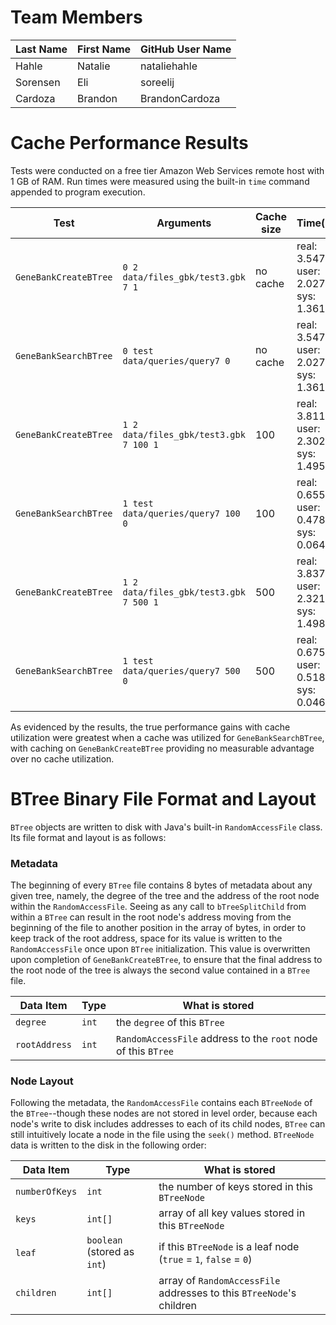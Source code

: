 # Team Members
| Last Name | First Name | GitHub User Name |
|-----------|------------|------------------|
| Hahle     | Natalie    | nataliehahle     |
| Sorensen  | Eli        | soreelij         |
| Cardoza   | Brandon    | BrandonCardoza   |

# Cache Performance Results

Tests were conducted on a free tier Amazon Web Services remote host with 1 GB of RAM. Run times were measured using the built-in `time` command
appended to program execution.

| Test                  | Arguments                              | Cache size | Time(s)                                 |
|-----------------------|----------------------------------------|------------|-----------------------------------------|
| `GeneBankCreateBTree` | `0 2 data/files_gbk/test3.gbk 7 1`     | no cache   | real: 3.547s, user: 2.027s, sys: 1.361s |  
| `GeneBankSearchBTree` | `0 test data/queries/query7 0`         | no cache   | real: 3.547s, user: 2.027s, sys: 1.361s |
| `GeneBankCreateBTree` | `1 2 data/files_gbk/test3.gbk 7 100 1` | 100        | real: 3.811s, user: 2.302s, sys: 1.495s |
| `GeneBankSearchBTree` | `1 test data/queries/query7 100 0`     | 100        | real: 0.655s, user: 0.478s, sys: 0.064s |
| `GeneBankCreateBTree` | `1 2 data/files_gbk/test3.gbk 7 500 1` | 500        | real: 3.837s, user: 2.321s, sys: 1.498s |
| `GeneBankSearchBTree` | `1 test data/queries/query7 500 0`     | 500        | real: 0.675s, user: 0.518s, sys: 0.046s |

As evidenced by the results, the true performance gains with cache utilization were greatest when a cache was utilized for `GeneBankSearchBTree`,
with caching on `GeneBankCreateBTree` providing no measurable advantage over no cache utilization.

# BTree Binary File Format and Layout
`BTree` objects are written to disk with Java's built-in `RandomAccessFile` class. Its file format and layout is as follows:

### Metadata
The beginning of every `BTree` file contains 8 bytes of metadata about any given tree, namely, the degree of the tree and
the address of the root node within the `RandomAccessFile`. Seeing as any call to `bTreeSplitChild` from within a `BTree` can
result in the root node's address moving from the beginning of the file to another position in the array of bytes, in order to keep
track of the root address, space for its value is written to the `RandomAccessFile` once upon `BTree` initialization. This value is overwritten
upon completion of `GeneBankCreateBTree`, to ensure that the final address to the root node of the tree is always the second value contained in a
`BTree` file.

| Data Item     | Type  | What is stored                                                |
|---------------|-------|---------------------------------------------------------------|
| `degree`      | `int` | the `degree` of this `BTree`                                  |
| `rootAddress` | `int` | `RandomAccessFile` address to the `root` node of this `BTree` |

### Node Layout
Following the metadata, the `RandomAccessFile` contains each `BTreeNode` of the `BTree`--though these nodes are not stored in level order,
because each node's write to disk includes addresses to each of its child nodes, `BTree` can still intuitively
locate a node in the file using the `seek()` method. `BTreeNode` data is written to the disk in the following order:

| Data Item      | Type                        | What is stored                                                       |
|----------------|-----------------------------|----------------------------------------------------------------------|
| `numberOfKeys` | `int`                       | the number of keys stored in this `BTreeNode`                        |
| `keys`         | `int[]`                     | array of all key values stored in this `BTreeNode`                   |
| `leaf`         | `boolean` (stored as `int`) | if this `BTreeNode` is a leaf node (`true` = `1`, `false` = `0`)     |
| `children`     | `int[]`                     | array of `RandomAccessFile` addresses to this `BTreeNode`'s children |



